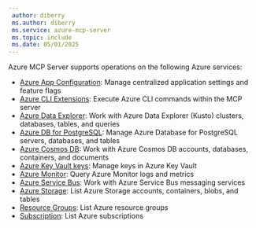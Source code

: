 ```yaml
---
 author: diberry
 ms.author: diberry
 ms.service: azure-mcp-server
 ms.topic: include
 ms.date: 05/01/2025
---
```


Azure MCP Server supports operations on the following Azure services:

- [Azure App Configuration](../../tools/app-configuration.md): Manage centralized application settings and feature flags
- [Azure CLI Extensions](../../tools/azure-cli-extension.md): Execute Azure CLI commands within the MCP server
- [Azure Data Explorer](../../tools/kusto.md): Work with Azure Data Explorer (Kusto) clusters, databases, tables, and queries
- [Azure DB for PostgreSQL](../../tools/postgresql.md): Manage Azure Database for PostgreSQL servers, databases, and tables
- [Azure Cosmos DB](../../tools/cosmos-db.md): Work with Azure Cosmos DB accounts, databases, containers, and documents
- [Azure Key Vault keys](../../tools/key-vault-key.md): Manage keys in Azure Key Vault
- [Azure Monitor](../../tools/monitor.md): Query Azure Monitor logs and metrics
- [Azure Service Bus](../../tools/service-bus.md): Work with Azure Service Bus messaging services
- [Azure Storage](../../tools/storage.md): List Azure Storage accounts, containers, blobs, and tables
- [Resource Groups](../../tools/resource-group.md): List Azure resource groups
- [Subscription](../../tools/subscription.md): List Azure subscriptions